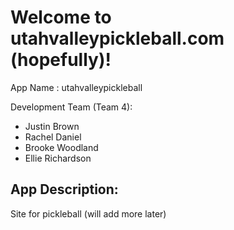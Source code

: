 # Welcome to utahvalleypickleball.com (hopefully)!

App Name : utahvalleypickleball

Development Team (Team 4):

- Justin Brown
- Rachel Daniel
- Brooke Woodland
- Ellie Richardson

## App Description:
Site for pickleball (will add more later)